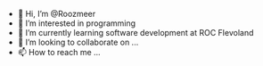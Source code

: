 - 👋 Hi, I’m @Roozmeer
- 👀 I’m interested in programming
- 🌱 I’m currently learning software development at ROC Flevoland
- 💞️ I’m looking to collaborate on ...
- 📫 How to reach me ...

<!---
Roozmeer/Roozmeer is a ✨ special ✨ repository because its `README.md` (this file) appears on your GitHub profile.
You can click the Preview link to take a look at your changes.
--->
